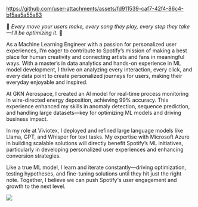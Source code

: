 https://github.com/user-attachments/assets/fd911539-caf7-42f4-86c4-bf5aa5a55a83 <br/>

:musical_note: *Every move your users make, every song they play, every step they take—I'll be optimizing it.* :musical_note: <br/>

As a Machine Learning Engineer with a passion for personalized user experiences, I’m eager to contribute to Spotify’s mission of making a best place for human creativity and connecting artists and fans in meaningful ways. With a master’s in data analytics and hands-on experience in ML model development, I thrive on analyzing every interaction, every click, and every data point to create personalized journeys for users, making their everyday enjoyable and inspired. 
<br/>

At GKN Aerospace, I created an AI model for real-time process monitoring in wire-directed energy deposition, achieving 99% accuracy. This experience enhanced my skills in anomaly detection, sequence prediction, and handling large datasets—key for optimizing ML models and driving business impact.

In my role at Viviotex, I deployed and refined large language models like Llama, GPT, and Whisper for text tasks. My expertise with Microsoft Azure in building scalable solutions will directly benefit Spotify’s ML initiatives, particularly in developing personalized user experiences and enhancing conversion strategies.

Like a true ML model, I learn and iterate constantly—driving optimization, testing hypotheses, and fine-tuning solutions until they hit just the right note. Together, I believe we can push Spotify's user engagement and growth to the next level.

![](https://www.google.com/url?sa=i&url=https%3A%2F%2Fwww.freepik.com%2Fpremium-vector%2Fcheers-champagne-hand-drawn-lettering-illustration-illustration-isolated-white-background_11730116.htm&psig=AOvVaw389zvDJ__LJtJbqjsY1dfy&ust=1726833628010000&source=images&cd=vfe&opi=89978449&ved=0CBQQjRxqFwoTCJCK_9v6zogDFQAAAAAdAAAAABAE)
